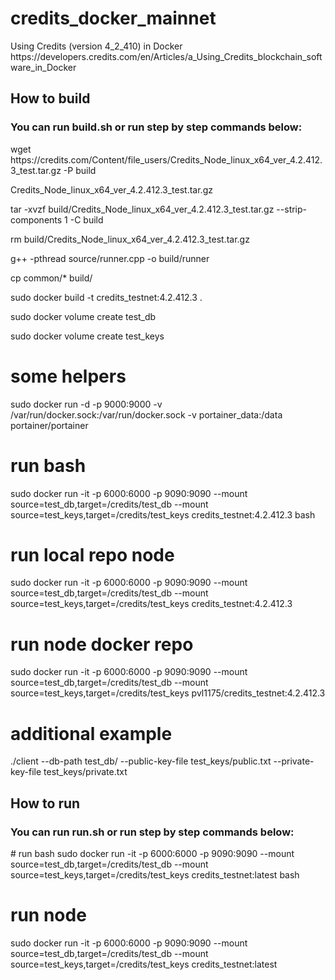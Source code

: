 <h1>credits_docker_mainnet</h2>
Using Credits (version 4_2_410) in Docker
https://developers.credits.com/en/Articles/a_Using_Credits_blockchain_software_in_Docker

<h2>How to build</h2>
<h3>You can run build.sh or run step by step commands below:</h3>
<p>wget https://credits.com/Content/file_users/Credits_Node_linux_x64_ver_4.2.412.3_test.tar.gz -P build</p> <p>Credits_Node_linux_x64_ver_4.2.412.3_test.tar.gz</p>
<p>tar -xvzf build/Credits_Node_linux_x64_ver_4.2.412.3_test.tar.gz --strip-components 1 -C build</p>
<p>rm build/Credits_Node_linux_x64_ver_4.2.412.3_test.tar.gz</p>

<p>g++ -pthread source/runner.cpp  -o build/runner</p>
<p>cp common/* build/</p>

<p>sudo docker build -t credits_testnet:4.2.412.3 .</p>
<p>sudo docker volume create test_db</p>
<p>sudo docker volume create test_keys</p>

# some helpers
sudo docker run -d -p 9000:9000 -v /var/run/docker.sock:/var/run/docker.sock -v portainer_data:/data portainer/portainer

# run bash
sudo docker run -it -p 6000:6000 -p 9090:9090 --mount source=test_db,target=/credits/test_db --mount source=test_keys,target=/credits/test_keys credits_testnet:4.2.412.3 bash

# run local repo node
sudo docker run -it -p 6000:6000 -p 9090:9090 --mount source=test_db,target=/credits/test_db --mount source=test_keys,target=/credits/test_keys credits_testnet:4.2.412.3

# run node docker repo
sudo docker run -it -p 6000:6000 -p 9090:9090 --mount source=test_db,target=/credits/test_db --mount source=test_keys,target=/credits/test_keys pvl1175/credits_testnet:4.2.412.3

# additional example
./client --db-path test_db/ --public-key-file test_keys/public.txt --private-key-file test_keys/private.txt


<h2>How to run</h2>
<h3>You can run run.sh or run step by step commands below:</h3>
# run bash
sudo docker run -it -p 6000:6000 -p 9090:9090 --mount source=test_db,target=/credits/test_db --mount source=test_keys,target=/credits/test_keys credits_testnet:latest bash

# run node
sudo docker run -it -p 6000:6000 -p 9090:9090 --mount source=test_db,target=/credits/test_db --mount source=test_keys,target=/credits/test_keys credits_testnet:latest
